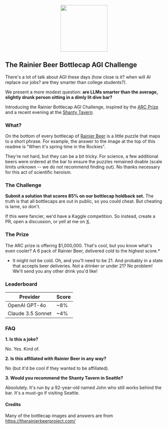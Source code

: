 <p align="center">
  <img width="150" height="150" src="https://github.com/user-attachments/assets/ef39da50-0e21-4e44-b140-0a9acceb67cf">
</p>

## The Rainier Beer Bottlecap AGI Challenge

There's a lot of talk about AGI these days (how close is it? when will AI replace our jobs? are they smarter than college students?).

We present a more modest question: **are LLMs smarter than the average, slightly drunk person sitting in a dimly lit dive bar?**

Introducing the Rainier Bottlecap AGI Challenge, inspired by the <a href="https://arcprize.org/" target="_blank">ARC Prize</a> and a recent evening at the <a href="https://www.facebook.com/TheShantyTavern/" target="_blank">Shanty Tavern</a>.

### What?

On the bottom of every bottlecap of <a href="https://rainierbeer.com/" target="_blank">Rainier Beer</a> is a little puzzle that maps to a short phrase. For example, the answer to the image at the top of this readme is "When it's spring time in the Rockies".

They're not hard, but they can be a bit tricky. For science, a few additional beers were ordered at the bar to ensure the puzzles remained doable (scale limits unknown -- we do not recommend finding out). No thanks necessary for this act of scientific heroism.

### The Challenge

**Submit a solution that scores 85% on our bottlecap holdback set.** The truth is that all bottlecaps are out in public, so you could cheat. But cheating is lame, so don't.

If this were fancier, we'd have a Kaggle competition. So instead, create a PR, open a discussion, or yell at me on <a href="httsp://x.com/zachk" target="_blank">X</a>.

### The Prize

The ARC prize is offering $1,000,000. That's cool, but you know what's even cooler? A 6 pack of Rainier Beer, delivered cold to the highest score.*

* It might not be cold. Oh, and you'll need to be 21. And probably in a state that accepts beer deliveries. Not a drinker or under 21? No problem! We'll send you any other drink you'd like!

### Leaderboard

| Provider      | Score         |
| ------------- | ------------- |
| OpenAI GPT-4o  | ~8%  |
| Claude 3.5 Sonnet  | ~4%  |

### FAQ

**1. Is this a joke?**

No. Yes. Kind of.

**2. Is this affiliated with Rainier Beer in any way?**

No (but it'd be cool if they wanted to be affiliated).

**3. Would you recommend the Shanty Tavern in Seattle?**

Absolutely. It's run by a 92-year-old named John who still works behind the bar. It's a must-go if visiting Seattle.

#### Credits

Many of the bottlecap images and answers are from <a href="https://therainierbeerproject.com/">https://therainierbeerproject.com/</a>
